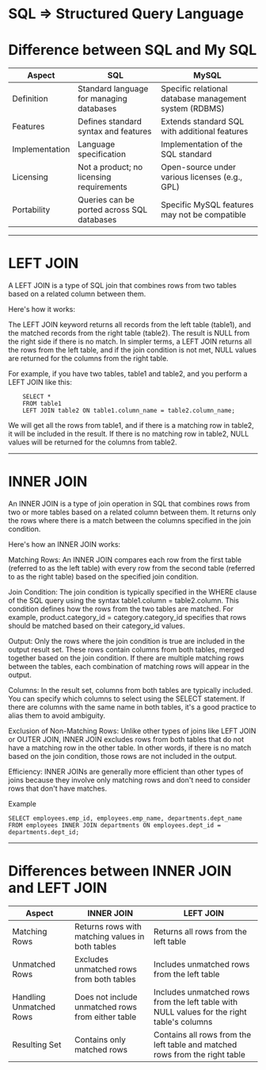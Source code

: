 # SQL => Structured Query Language



# Difference between SQL and My SQL

| Aspect          | SQL                                        | MySQL                                                 |
|-----------------|--------------------------------------------|-------------------------------------------------------|
| Definition      | Standard language for managing databases   | Specific relational database management system (RDBMS)|
| Features        | Defines standard syntax and features       | Extends standard SQL with additional features         |
| Implementation  | Language specification                     | Implementation of the SQL standard                    |
| Licensing       | Not a product; no licensing requirements   | Open-source under various licenses (e.g., GPL)        |
| Portability     | Queries can be ported across SQL databases | Specific MySQL features may not be compatible         |










---

# LEFT JOIN

A LEFT JOIN is a type of SQL join that combines rows from two tables based on a related column between them.

Here's how it works:

The LEFT JOIN keyword returns all records from the left table (table1), and the matched records from the right table (table2).
The result is NULL from the right side if there is no match.
In simpler terms, a LEFT JOIN returns all the rows from the left table, and if the join condition is not met, NULL values are returned for the columns from the right table.

For example, if you have two tables, table1 and table2, and you perform a LEFT JOIN like this:

```
    SELECT *
    FROM table1
    LEFT JOIN table2 ON table1.column_name = table2.column_name;

```
We will get all the rows from table1, and if there is a matching row in table2, it will be included in the result. If there is no matching row in table2, NULL values will be returned for the columns from table2.

---

# INNER JOIN

An INNER JOIN is a type of join operation in SQL that combines rows from two or more tables based on a related column between them. It returns only the rows where there is a match between the columns specified in the join condition.

Here's how an INNER JOIN works:

Matching Rows: An INNER JOIN compares each row from the first table (referred to as the left table) with every row from the second table (referred to as the right table) based on the specified join condition.

Join Condition: The join condition is typically specified in the WHERE clause of the SQL query using the syntax table1.column = table2.column. This condition defines how the rows from the two tables are matched. For example, product.category_id = category.category_id specifies that rows should be matched based on their category_id values.

Output: Only the rows where the join condition is true are included in the output result set. These rows contain columns from both tables, merged together based on the join condition. If there are multiple matching rows between the tables, each combination of matching rows will appear in the output.

Columns: In the result set, columns from both tables are typically included. You can specify which columns to select using the SELECT statement. If there are columns with the same name in both tables, it's a good practice to alias them to avoid ambiguity.

Exclusion of Non-Matching Rows: Unlike other types of joins like LEFT JOIN or OUTER JOIN, INNER JOIN excludes rows from both tables that do not have a matching row in the other table. In other words, if there is no match based on the join condition, those rows are not included in the output.

Efficiency: INNER JOINs are generally more efficient than other types of joins because they involve only matching rows and don't need to consider rows that don't have matches.

Example 

    SELECT employees.emp_id, employees.emp_name, departments.dept_name FROM employees INNER JOIN departments ON employees.dept_id = departments.dept_id;

--- 


# Differences between INNER JOIN and LEFT JOIN


| Aspect                   | INNER JOIN                                      | LEFT JOIN                                       |
|--------------------------|-------------------------------------------------|-------------------------------------------------|
| Matching Rows            | Returns rows with matching values in both tables| Returns all rows from the left table            |
| Unmatched Rows           | Excludes unmatched rows from both tables        | Includes unmatched rows from the left table     |
| Handling Unmatched Rows  | Does not include unmatched rows from either table | Includes unmatched rows from the left table with NULL values for the right table's columns |
| Resulting Set            | Contains only matched rows                      | Contains all rows from the left table and matched rows from the right table |
